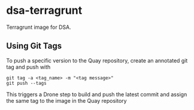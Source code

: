 # dsa-terragrunt
Terragrunt image for DSA.

## Using Git Tags

To push a specific version to the Quay repository, create an annotated git tag and push with
```
git tag -a <tag_name> -m "<tag message>"
git push --tags
```
This triggers a Drone step to build and push the latest commit and assign the same tag to the image in the Quay repository

